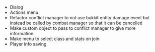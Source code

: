 - Dialog
- Actions menu
- Refactor conflict manager to not use bukkit entity damage event but instead be called by combat manager so that it can be cancelled
- Make custom object to pass to conflict manager to give more information
- Make menu to select class and stats on join
- Player info saving
